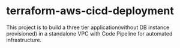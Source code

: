 # terraform-aws-cicd-deployment
This project is to build a three tier application(without DB instance provisioned) in a standalone VPC with Code Pipeline for automated infrastructure.
